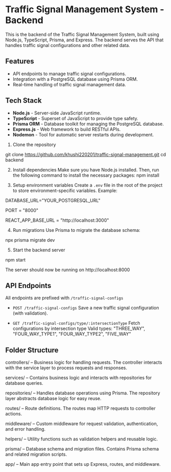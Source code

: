 # Traffic Signal Management System - Backend

This is the backend of the Traffic Signal Management System, built using Node.js, TypeScript, Prisma, and Express. The backend serves the API that handles traffic signal configurations and other related data.

## Features

- API endpoints to manage traffic signal configurations.
- Integration with a PostgreSQL database using Prisma ORM.
- Real-time handling of traffic signal management data.

## Tech Stack

- **Node.js** - Server-side JavaScript runtime.
- **TypeScript** - Superset of JavaScript to provide type safety.
- **Prisma ORM** - Database toolkit for managing the PostgreSQL database.
- **Express.js** - Web framework to build RESTful APIs.
- **Nodemon** - Tool for automatic server restarts during development.

1. Clone the repository

git clone https://github.com/khushi220201/traffic-signal-management.git
cd backend


2. Install dependencies
Make sure you have Node.js installed. Then, run the following command to install the necessary packages:
npm install

3. Setup environment variables
Create a `.env` file in the root of the project to store environment-specific variables. Example:

DATABASE_URL="YOUR_POSTGRESQL_URL"

PORT = "8000"

REACT_APP_BASE_URL = "http://localhost:3000"

4. Run migrations
Use Prisma to migrate the database schema:

npx prisma migrate dev


5. Start the backend server

npm start

The server should now be running on http://localhost:8000

## API Endpoints

All endpoints are prefixed with `/traffic-signal-configs`

- `POST /traffic-signal-configs`
  Save a new traffic signal configuration (with validation).

- `GET /traffic-signal-configs/type/:intersectionType`
  Fetch configurations by intersection type
  Valid types: "THREE_WAY", "FOUR_WAY_TYPE1", "FOUR_WAY_TYPE2", "FIVE_WAY"

## Folder Structure

controllers/ – Business logic for handling requests.
The controller interacts with the service layer to process requests and responses.

services/ – Contains business logic and interacts with repositories for database queries.

repositories/ – Handles database operations using Prisma. The repository layer abstracts database logic for easy reuse.

routes/ – Route definitions. The routes map HTTP requests to controller actions.

middleware/ – Custom middleware for request validation, authentication, and error handling.

helpers/ – Utility functions such as validation helpers and reusable logic.

prisma/ – Database schema and migration files. Contains Prisma schema and related migration scripts.

app/ – Main app entry point that sets up Express, routes, and middleware.
